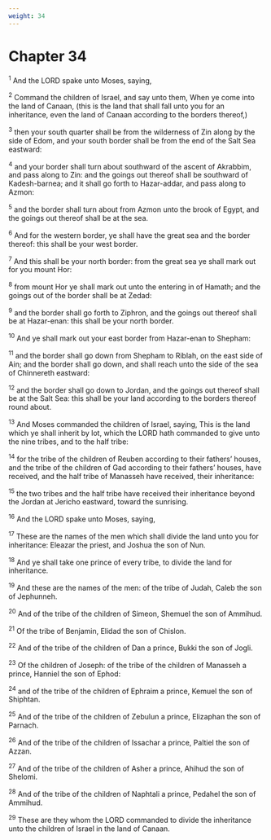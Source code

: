 ```yaml
---
weight: 34
---
```


# Chapter 34

<sup>1</sup> And the LORD spake unto Moses, saying, 

<sup>2</sup> Command the children of Israel, and say unto them, When ye come into the land of Canaan, (this is the land that shall fall unto you for an inheritance, even the land of Canaan according to the borders thereof,) 

<sup>3</sup> then your south quarter shall be from the wilderness of Zin along by the side of Edom, and your south border shall be from the end of the Salt Sea eastward: 

<sup>4</sup> and your border shall turn about southward of the ascent of Akrabbim, and pass along to Zin: and the goings out thereof shall be southward of Kadesh-barnea; and it shall go forth to Hazar-addar, and pass along to Azmon: 

<sup>5</sup> and the border shall turn about from Azmon unto the brook of Egypt, and the goings out thereof shall be at the sea. 

<sup>6</sup> And for the western border, ye shall have the great sea and the border thereof: this shall be your west border. 

<sup>7</sup> And this shall be your north border: from the great sea ye shall mark out for you mount Hor: 

<sup>8</sup> from mount Hor ye shall mark out unto the entering in of Hamath; and the goings out of the border shall be at Zedad: 

<sup>9</sup> and the border shall go forth to Ziphron, and the goings out thereof shall be at Hazar-enan: this shall be your north border. 

<sup>10</sup> And ye shall mark out your east border from Hazar-enan to Shepham: 

<sup>11</sup> and the border shall go down from Shepham to Riblah, on the east side of Ain; and the border shall go down, and shall reach unto the side of the sea of Chinnereth eastward: 

<sup>12</sup> and the border shall go down to Jordan, and the goings out thereof shall be at the Salt Sea: this shall be your land according to the borders thereof round about. 

<sup>13</sup> And Moses commanded the children of Israel, saying, This is the land which ye shall inherit by lot, which the LORD hath commanded to give unto the nine tribes, and to the half tribe: 

<sup>14</sup> for the tribe of the children of Reuben according to their fathers’ houses, and the tribe of the children of Gad according to their fathers’ houses, have received, and the half tribe of Manasseh have received, their inheritance: 

<sup>15</sup> the two tribes and the half tribe have received their inheritance beyond the Jordan at Jericho eastward, toward the sunrising. 

<sup>16</sup> And the LORD spake unto Moses, saying, 

<sup>17</sup> These are the names of the men which shall divide the land unto you for inheritance: Eleazar the priest, and Joshua the son of Nun. 

<sup>18</sup> And ye shall take one prince of every tribe, to divide the land for inheritance. 

<sup>19</sup> And these are the names of the men: of the tribe of Judah, Caleb the son of Jephunneh. 

<sup>20</sup> And of the tribe of the children of Simeon, Shemuel the son of Ammihud. 

<sup>21</sup> Of the tribe of Benjamin, Elidad the son of Chislon. 

<sup>22</sup> And of the tribe of the children of Dan a prince, Bukki the son of Jogli. 

<sup>23</sup> Of the children of Joseph: of the tribe of the children of Manasseh a prince, Hanniel the son of Ephod: 

<sup>24</sup> and of the tribe of the children of Ephraim a prince, Kemuel the son of Shiphtan. 

<sup>25</sup> And of the tribe of the children of Zebulun a prince, Elizaphan the son of Parnach. 

<sup>26</sup> And of the tribe of the children of Issachar a prince, Paltiel the son of Azzan. 

<sup>27</sup> And of the tribe of the children of Asher a prince, Ahihud the son of Shelomi. 

<sup>28</sup> And of the tribe of the children of Naphtali a prince, Pedahel the son of Ammihud. 

<sup>29</sup> These are they whom the LORD commanded to divide the inheritance unto the children of Israel in the land of Canaan. 


